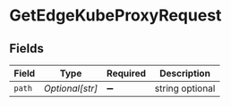 # GetEdgeKubeProxyRequest


## Fields

| Field              | Type               | Required           | Description        |
| ------------------ | ------------------ | ------------------ | ------------------ |
| `path`             | *Optional[str]*    | :heavy_minus_sign: | string optional    |